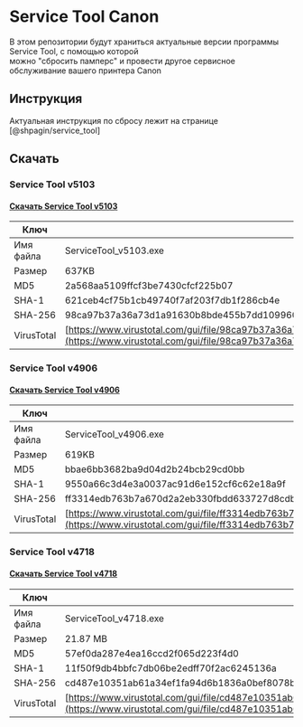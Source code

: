 # Service Tool Canon
В этом репозитории будут храниться актуальные версии программы Service Tool, с помощью которой \
можно "сбросить памперс" и провести другое сервисное обслуживание вашего принтера Canon
## Инструкция
Актуальная инструкция по сбросу лежит на странице [@shpagin/service_tool]
## Скачать
### Service Tool v5103
#### [Скачать Service Tool v5103](https://google.com)
| Ключ | Значение |
| ---- | -------- |
| Имя файла | ServiceTool_v5103.exe |
| Размер | 637KB |
| MD5 |	2a568aa5109ffcf3be7430cfcf225b07 |
| SHA-1	| 621ceb4cf75b1cb49740f7af203f7db1f286cb4e |
| SHA-256	| 98ca97b37a36a73d1a91630b8bde455b7dd109960073a0369295e34be6317c48 |
| VirusTotal | [https://www.virustotal.com/gui/file/98ca97b37a36a73d1a91630b8bde455b7d...](https://www.virustotal.com/gui/file/98ca97b37a36a73d1a91630b8bde455b7dd109960073a0369295e34be6317c48) |
### Service Tool v4906
#### [Скачать Service Tool v4906](https://google.com)
| Ключ | Значение |
| ---- | -------- |
| Имя файла | ServiceTool_v4906.exe |
| Размер | 619KB |
| MD5	| bbae6bb3682ba9d04d2b24bcb29cd0bb |
| SHA-1	| 9550a66c3d4e3a0037ac91d6e152cf6c62e18a9f |
| SHA-256	| ff3314edb763b7a670d2a2eb330fbdd633727d8cdb7e53534075d9c32eb8e991 |
| VirusTotal | [https://www.virustotal.com/gui/file/ff3314edb763b7a670d2a2eb330fbdd6337...](https://www.virustotal.com/gui/file/ff3314edb763b7a670d2a2eb330fbdd633727d8cdb7e53534075d9c32eb8e991) |
### Service Tool v4718
#### [Скачать Service Tool v4718](https://github.com/shpgn/service_tool_canon/releases/download/ServiceTool/ServiceTool_v4718.zip)
| Ключ | Значение |
| ---- | -------- |
| Имя файла | ServiceTool_v4718.exe |
| Размер | 21.87 MB |
| MD5	| 57ef0da287e4ea16ccd2f065d223f4d0 |
| SHA-1	| 11f50f9db4bbfc7db06be2edff70f2ac6245136a |
| SHA-256	| cd487e10351ab61a34ef1fa94d6b1836a0bef8078bc0c299d336c69080263bec |
| VirusTotal | [https://www.virustotal.com/gui/file/cd487e10351ab61a34ef1fa94d6b1836a0b...](https://www.virustotal.com/gui/file/cd487e10351ab61a34ef1fa94d6b1836a0bef8078bc0c299d336c69080263bec) |
